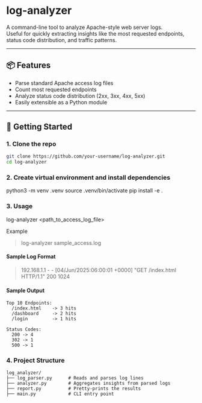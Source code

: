 # log-analyzer

A command-line tool to analyze Apache-style web server logs.  
Useful for quickly extracting insights like the most requested endpoints, status code distribution, and traffic patterns.

---

## 📦 Features

-   Parse standard Apache access log files
-   Count most requested endpoints
-   Analyze status code distribution (2xx, 3xx, 4xx, 5xx)
-   Easily extensible as a Python module

---

## 🚀 Getting Started

### 1. Clone the repo

```bash
git clone https://github.com/your-username/log-analyzer.git
cd log-analyzer
```

### 2. Create virtual environment and install dependencies

python3 -m venv .venv
source .venv/bin/activate
pip install -e .

### 3. Usage

log-analyzer <path_to_access_log_file>

Example

> log-analyzer sample_access.log

#### Sample Log Format

> 192.168.1.1 - - [04/Jun/2025:06:00:01 +0000] "GET /index.html HTTP/1.1" 200 1024

#### Sample Output

```
Top 10 Endpoints:
  /index.html    -> 3 hits
  /dashboard     -> 2 hits
  /login         -> 1 hits

Status Codes:
  200 -> 4
  302 -> 1
  500 -> 1

```

### 4. Project Structure

```
log_analyzer/
├── log_parser.py      # Reads and parses log lines
├── analyzer.py        # Aggregates insights from parsed logs
├── report.py          # Pretty-prints the results
├── main.py            # CLI entry point
```
